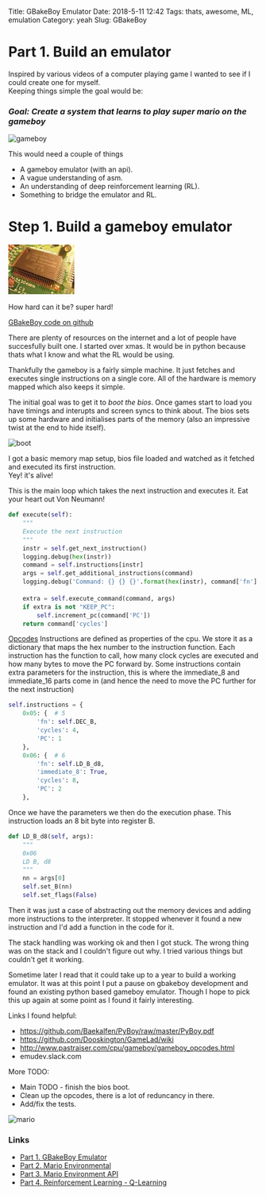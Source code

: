 Title: GBakeBoy Emulator
Date: 2018-5-11 12:42
Tags: thats, awesome, ML, emulation
Category: yeah
Slug: GBakeBoy

# Part 1. Build an emulator

Inspired by various videos of a computer playing game I wanted to see if I could create one for myself.  
Keeping things simple the goal would be: 
### _Goal: Create a system that learns to play super mario on the gameboy_  

![gameboy]({static}/images/gameboy/gameboy.jpg)

This would need a couple of things  

* A gameboy emulator (with an api).  
* A vague understanding of asm.  
* An understanding of deep reinforcement learning (RL).  
* Something to bridge the emulator and RL.  

# Step 1. Build a gameboy emulator

<img src="images/gameboy/cpu.jpg" alt="cpu" style="height: 100px;"/>

How hard can it be? super hard!

[GBakeBoy code on github](https://github.com/garybake/gbakeboy)

There are plenty of resources on the internet and a lot of people have succesfully built one.
I started over xmas. It would be in python because thats what I know and what the RL would be using.

Thankfully the gameboy is a fairly simple machine. It just fetches and executes single instructions on a single core.
All of the hardware is memory mapped which also keeps it simple.

The initial goal was to get it to _boot the bios_. Once games start to load you have timings and interupts and screen syncs to think about.
The bios sets up some hardware and initialises parts of the memory (also an impressive twist at the end to hide itself).

![boot]({static}/images/gameboy/boot.png)

I got a basic memory map setup, bios file loaded and watched as it fetched and executed its first instruction.  
Yey! it's alive!

This is the main loop which takes the next instruction and executes it. Eat your heart out Von Neumann!

```python
def execute(self):
    """
    Execute the next instruction
    """
    instr = self.get_next_instruction()
    logging.debug(hex(instr))
    command = self.instructions[instr]
    args = self.get_additional_instructions(command)
    logging.debug('Command: {} {} {}'.format(hex(instr), command['fn'].__name__, hex_array(args)))

    extra = self.execute_command(command, args)
    if extra is not "KEEP_PC":
        self.increment_pc(command['PC'])
    return command['cycles']
```

[Opcodes](http://www.pastraiser.com/cpu/gameboy/gameboy_opcodes.html)
Instructions are defined as properties of the cpu. We store it as a dictionary that maps the hex number to the instruction function.
Each instruction has the function to call, how many clock cycles are executed and how many bytes to move the PC forward by.
Some instructions contain extra parameters for the instruction, this is where the immediate_8 and immediate_16 parts come in (and hence the need to move the PC further for the next instruction)

```python
self.instructions = {
    0x05: {  # 5
        'fn': self.DEC_B,
        'cycles': 4,
        'PC': 1
    },
    0x06: {  # 6
        'fn': self.LD_B_d8,
        'immediate_8': True,
        'cycles': 8,
        'PC': 2
    },
```

Once we have the parameters we then do the execution phase. This instruction loads an 8 bit byte into register B.

```python
def LD_B_d8(self, args):
    """
    0x06
    LD B, d8
    """
    nn = args[0]
    self.set_B(nn)
    self.set_flags(False)
```        

Then it was just a case of abstracting out the memory devices and adding more instructions to the interpreter.
It stopped whenever it found a new instruction and I'd add a function in the code for it.

The stack handling was working ok and then I got stuck. The wrong thing was on the stack and I couldn't figure out why.
I tried various things but couldn't get it working.

Sometime later I read that it could take up to a year to build a working emulator.
It was at this point I put a pause on gbakeboy development and found an existing python based gameboy emulator. 
Though I hope to pick this up again at some point as I found it fairly interesting.  

Links I found helpful:

* https://github.com/Baekalfen/PyBoy/raw/master/PyBoy.pdf  
* https://github.com/Dooskington/GameLad/wiki  
* http://www.pastraiser.com/cpu/gameboy/gameboy_opcodes.html  
* emudev.slack.com  


More TODO:

* Main TODO - finish the bios boot.  
* Clean up the opcodes, there is a lot of reduncancy in there.  
* Add/fix the tests.  

![mario]({static}/images/gameboy/mario.png)

### Links

- [Part 1. GBakeBoy Emulator](./GBakeBoy.html)  
- [Part 2. Mario Environmental](./mario-environmental.html)  
- [Part 3. Mario Environment API](./mario-environment-api.html)  
- [Part 4. Reinforcement Learning - Q-Learning](./mario-learning.html)  